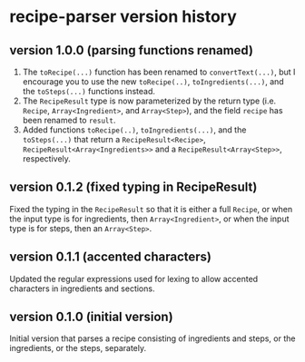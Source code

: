 # recipe-parser version history

## version 1.0.0 (parsing functions renamed)

1. The `toRecipe(...)` function has been renamed to `convertText(...)`, but I encourage you to use the new `toRecipe(..)`, `toIngredients(...)`, and the `toSteps(...)` functions instead.
2. The `RecipeResult` type is now parameterized by the return type (i.e. `Recipe`, `Array<Ingredient>`, and `Array<Step>`), and the field `recipe` has been renamed to `result`.
3. Added functions `toRecipe(..)`, `toIngredients(...)`, and the `toSteps(...)` that return a `RecipeResult<Recipe>`, `RecipeResult<Array<Ingredients>>` and a `RecipeResult<Array<Step>>`, respectively.

## version 0.1.2 (fixed typing in RecipeResult)

Fixed the typing in the `RecipeResult` so that it is either a full `Recipe`, or when the
input type is for ingredients, then `Array<Ingredient>`, or when the input type is for steps,
then an `Array<Step>`.

## version 0.1.1 (accented characters)

Updated the regular expressions used for lexing to allow accented characters in ingredients and sections.

## version 0.1.0 (initial version)

Initial version that parses a recipe consisting of ingredients and steps, or the ingredients, or the steps, separately. 